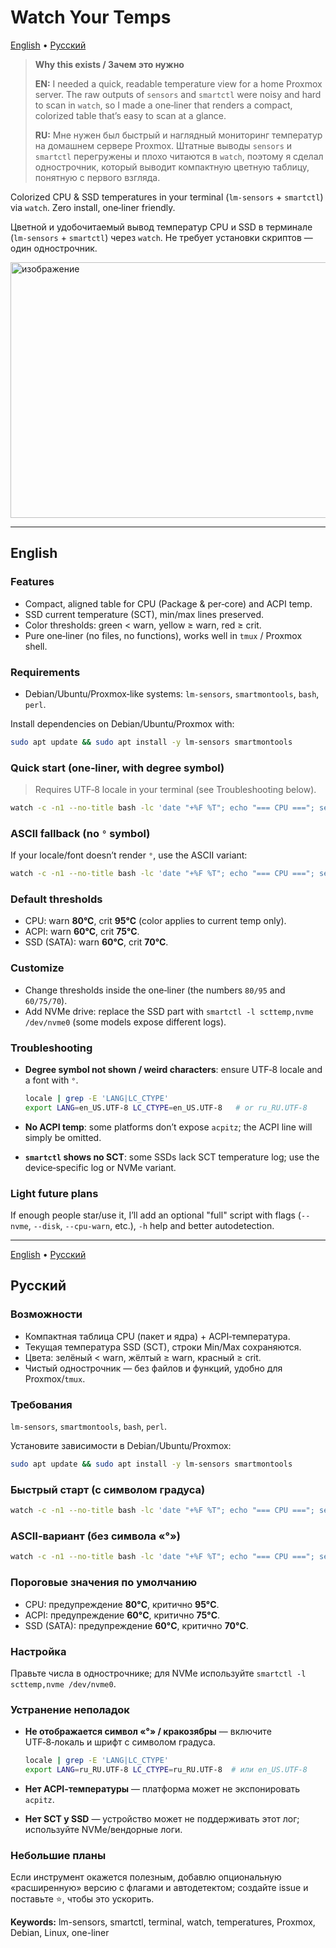 # Watch Your Temps

[English](#english) • [Русский](#русский)

> **Why this exists / Зачем это нужно**
>
> **EN:** I needed a quick, readable temperature view for a home Proxmox server. The raw outputs of `sensors` and `smartctl` were noisy and hard to scan in `watch`, so I made a one‑liner that renders a compact, colorized table that’s easy to scan at a glance.
>
> **RU:** Мне нужен был быстрый и наглядный мониторинг температур на домашнем сервере Proxmox. Штатные выводы `sensors` и `smartctl` перегружены и плохо читаются в `watch`, поэтому я сделал однострочник, который выводит компактную цветную таблицу, понятную с первого взгляда.

Colorized CPU & SSD temperatures in your terminal (`lm-sensors` + `smartctl`) via `watch`. Zero install, one‑liner friendly.

Цветной и удобочитаемый вывод температур CPU и SSD в терминале (`lm-sensors` + `smartctl`) через `watch`. Не требует установки скриптов — один однострочник.

<img width="728" height="409" alt="изображение" src="https://github.com/user-attachments/assets/37487a68-128d-4c89-b249-25ed5b164760" />

---

## English

### Features

* Compact, aligned table for CPU (Package & per‑core) and ACPI temp.
* SSD current temperature (SCT), min/max lines preserved.
* Color thresholds: green < warn, yellow ≥ warn, red ≥ crit.
* Pure one‑liner (no files, no functions), works well in `tmux` / Proxmox shell.

### Requirements

* Debian/Ubuntu/Proxmox‑like systems: `lm-sensors`, `smartmontools`, `bash`, `perl`.

Install dependencies on Debian/Ubuntu/Proxmox with:
```bash
sudo apt update && sudo apt install -y lm-sensors smartmontools
```

### Quick start (one‑liner, with degree symbol)

> Requires UTF‑8 locale in your terminal (see Troubleshooting below).

```bash
watch -c -n1 --no-title bash -lc 'date "+%F %T"; echo "=== CPU ==="; sensors 2>/dev/null | perl -Mstrict -Mwarnings -ne '\''BEGIN{ printf "%-16s %8s %8s %8s\n","Sensor","Temp","High","Crit" } our $in_acpi=0; if(/^Adapter:\s*ACPI interface/){ $in_acpi=1; } elsif(/^$/){ $in_acpi=0; } if( /^(Package id \d+|Core \d+):.*?\+([\d.]+)/ ){ my($n,$t)=($1,$2); my($hi)=/high\s*=\s*\+([\d.]+)/? $1:100; my($cr)=/crit\s*=\s*\+([\d.]+)/? $1:100; my $col = ($t>=95) ? "\e[31m" : ($t>=80) ? "\e[33m" : "\e[32m"; if($n =~ /^Package id/){ $n="CPU Package"; printf "%-16s ${col}\e[1m%6.1f°C\e[0m %7s°C %7s°C\n",$n,$t,$hi,$cr; print "\e[2m──────────────────────────────────────────────\e[0m\n"; } else { printf "%-16s ${col}%6.1f°C\e[0m %7s°C %7s°C\n",$n,$t,$hi,$cr; } } elsif( $in_acpi && /^temp\d+:\s*\+?([\d.]+)/ ){ my $t=$1; my $col = ($t>=75) ? "\e[31m" : ($t>=60) ? "\e[33m" : "\e[32m"; printf "%-16s ${col}%6.1f°C\e[0m %7s %7s\n","ACPI temp1",$t,"--","--"; }'\''; echo; echo "=== SSD /dev/sda ==="; smartctl -l scttemp /dev/sda 2>/dev/null | perl -Mstrict -Mwarnings -ne '\''if(/Current Temperature:\s+(\d+)/){ my $t=$1; my $col = ($t>=70) ? "\e[31m" : ($t>=60) ? "\e[33m" : "\e[32m"; printf "%-24s ${col}%5d°C\e[0m\n","Current Temperature:",$t; } elsif(/Power Cycle Min\/Max Temperature:/ || /Lifetime Min\/Max Temperature:/){ print; }'\'''
```

### ASCII fallback (no `°` symbol)

If your locale/font doesn’t render `°`, use the ASCII variant:

```bash
watch -c -n1 --no-title bash -lc 'date "+%F %T"; echo "=== CPU ==="; sensors 2>/dev/null | perl -Mstrict -Mwarnings -ne '\''BEGIN{ printf "%-16s %8s %8s %8s\n","Sensor","Temp","High","Crit" } our $in_acpi=0; if(/^Adapter:\s*ACPI interface/){ $in_acpi=1; } elsif(/^$/){ $in_acpi=0; } if( /^(Package id \d+|Core \d+):.*?\+([\d.]+)/ ){ my($n,$t)=($1,$2); my($hi)=/high\s*=\s*\+([\d.]+)/? $1:100; my($cr)=/crit\s*=\s*\+([\d.]+)/? $1:100; my $col = ($t>=95) ? "\e[31m" : ($t>=80) ? "\e[33m" : "\e[32m"; if($n =~ /^Package id/){ $n="CPU Package"; printf "%-16s ${col}\e[1m%6.1fC\e[0m %7sC %7sC\n",$n,$t,$hi,$cr; print "\e[2m──────────────────────────────────────────────\e[0m\n"; } else { printf "%-16s ${col}%6.1fC\e[0m %7sC %7sC\n",$n,$t,$hi,$cr; } } elsif( $in_acpi && /^temp\d+:\s*\+?([\d.]+)/ ){ my $t=$1; my $col = ($t>=75) ? "\e[31m" : ($t>=60) ? "\e[33m" : "\e[32m"; printf "%-16s ${col}%6.1fC\e[0m %7s %7s\n","ACPI temp1",$t,"--","--"; }'\''; echo; echo "=== SSD /dev/sda ==="; smartctl -l scttemp /dev/sda 2>/dev/null | perl -Mstrict -Mwarnings -ne '\''if(/Current Temperature:\s+(\d+)/){ my $t=$1; my $col = ($t>=70) ? "\e[31m" : ($t>=60) ? "\e[33m" : "\e[32m"; printf "%-24s ${col}%5dC\e[0m\n","Current Temperature:",$t; } elsif(/Power Cycle Min\/Max Temperature:/ || /Lifetime Min\/Max Temperature:/){ print; }'\'''
```

### Default thresholds

* CPU: warn **80°C**, crit **95°C** (color applies to current temp only).
* ACPI: warn **60°C**, crit **75°C**.
* SSD (SATA): warn **60°C**, crit **70°C**.

### Customize

* Change thresholds inside the one‑liner (the numbers `80/95` and `60/75/70`).
* Add NVMe drive: replace the SSD part with `smartctl -l scttemp,nvme /dev/nvme0` (some models expose different logs).

### Troubleshooting

* **Degree symbol not shown / weird characters**: ensure UTF‑8 locale and a font with `°`.

  ```bash
  locale | grep -E 'LANG|LC_CTYPE'
  export LANG=en_US.UTF-8 LC_CTYPE=en_US.UTF-8   # or ru_RU.UTF-8
  ```
* **No ACPI temp**: some platforms don’t expose `acpitz`; the ACPI line will simply be omitted.
* **`smartctl` shows no SCT**: some SSDs lack SCT temperature log; use the device‑specific log or NVMe variant.


### Light future plans

If enough people star/use it, I’ll add an optional "full" script with flags (`--nvme`, `--disk`, `--cpu-warn`, etc.), `-h` help and better autodetection.

---

[English](#english) • [Русский](#русский)

## Русский

### Возможности

* Компактная таблица CPU (пакет и ядра) + ACPI‑температура.
* Текущая температура SSD (SCT), строки Min/Max сохраняются.
* Цвета: зелёный < warn, жёлтый ≥ warn, красный ≥ crit.
* Чистый однострочник — без файлов и функций, удобно для Proxmox/`tmux`.

### Требования

`lm-sensors`, `smartmontools`, `bash`, `perl`.

Установите зависимости в Debian/Ubuntu/Proxmox:
```bash
sudo apt update && sudo apt install -y lm-sensors smartmontools
```

### Быстрый старт (с символом градуса)

```bash
watch -c -n1 --no-title bash -lc 'date "+%F %T"; echo "=== CPU ==="; sensors 2>/dev/null | perl -Mstrict -Mwarnings -ne '\''BEGIN{ printf "%-16s %8s %8s %8s\n","Sensor","Temp","High","Crit" } our $in_acpi=0; if(/^Adapter:\s*ACPI interface/){ $in_acpi=1; } elsif(/^$/){ $in_acpi=0; } if( /^(Package id \d+|Core \d+):.*?\+([\d.]+)/ ){ my($n,$t)=($1,$2); my($hi)=/high\s*=\s*\+([\d.]+)/? $1:100; my($cr)=/crit\s*=\s*\+([\d.]+)/? $1:100; my $col = ($t>=95) ? "\e[31m" : ($t>=80) ? "\e[33m" : "\e[32m"; if($n =~ /^Package id/){ $n="CPU Package"; printf "%-16s ${col}\e[1m%6.1f°C\e[0m %7s°C %7s°C\n",$n,$t,$hi,$cr; print "\e[2m──────────────────────────────────────────────\e[0m\n"; } else { printf "%-16s ${col}%6.1f°C\e[0m %7s°C %7s°C\n",$n,$t,$hi,$cr; } } elsif( $in_acpi && /^temp\d+:\s*\+?([\d.]+)/ ){ my $t=$1; my $col = ($t>=75) ? "\e[31m" : ($t>=60) ? "\e[33m" : "\e[32m"; printf "%-16s ${col}%6.1f°C\e[0m %7s %7s\n","ACPI temp1",$t,"--","--"; }'\''; echo; echo "=== SSD /dev/sda ==="; smartctl -l scttemp /dev/sda 2>/dev/null | perl -Mstrict -Mwarnings -ne '\''if(/Current Temperature:\s+(\d+)/){ my $t=$1; my $col = ($t>=70) ? "\e[31m" : ($t>=60) ? "\e[33m" : "\e[32m"; printf "%-24s ${col}%5d°C\e[0m\n","Current Temperature:",$t; } elsif(/Power Cycle Min\/Max Temperature:/ || /Lifetime Min\/Max Temperature:/){ print; }'\'''
```

### ASCII‑вариант (без символа «°»)

```bash
watch -c -n1 --no-title bash -lc 'date "+%F %T"; echo "=== CPU ==="; sensors 2>/dev/null | perl -Mstrict -Mwarnings -ne '\''BEGIN{ printf "%-16s %8s %8s %8s\n","Sensor","Temp","High","Crit" } our $in_acpi=0; if(/^Adapter:\s*ACPI interface/){ $in_acpi=1; } elsif(/^$/){ $in_acpi=0; } if( /^(Package id \d+|Core \d+):.*?\+([\d.]+)/ ){ my($n,$t)=($1,$2); my($hi)=/high\s*=\s*\+([\d.]+)/? $1:100; my($cr)=/crit\s*=\s*\+([\d.]+)/? $1:100; my $col = ($t>=95) ? "\e[31m" : ($t>=80) ? "\e[33m" : "\e[32m"; if($n =~ /^Package id/){ $n="CPU Package"; printf "%-16s ${col}\e[1m%6.1fC\e[0m %7sC %7sC\n",$n,$t,$hi,$cr; print "\e[2m──────────────────────────────────────────────\e[0m\n"; } else { printf "%-16s ${col}%6.1fC\e[0m %7sC %7sC\n",$n,$t,$hi,$cr; } } elsif( $in_acpi && /^temp\d+:\s*\+?([\d.]+)/ ){ my $t=$1; my $col = ($t>=75) ? "\e[31m" : ($t>=60) ? "\e[33m" : "\e[32m"; printf "%-16s ${col}%6.1fC\e[0m %7s %7s\n","ACPI temp1",$t,"--","--"; }'\''; echo; echo "=== SSD /dev/sda ==="; smartctl -l scttemp /dev/sda 2>/dev/null | perl -Mstrict -Mwarnings -ne '\''if(/Current Temperature:\s+(\d+)/){ my $t=$1; my $col = ($t>=70) ? "\e[31m" : ($t>=60) ? "\e[33m" : "\e[32m"; printf "%-24s ${col}%5dC\e[0m\n","Current Temperature:",$t; } elsif(/Power Cycle Min\/Max Temperature:/ || /Lifetime Min\/Max Temperature:/){ print; }'\'''
```

### Пороговые значения по умолчанию

* CPU: предупреждение **80°C**, критично **95°C**.
* ACPI: предупреждение **60°C**, критично **75°C**.
* SSD (SATA): предупреждение **60°C**, критично **70°C**.

### Настройка

Правьте числа в однострочнике; для NVMe используйте `smartctl -l scttemp,nvme /dev/nvme0`.

### Устранение неполадок

* **Не отображается символ «°» / кракозябры** — включите UTF‑8‑локаль и шрифт с символом градуса.

  ```bash
  locale | grep -E 'LANG|LC_CTYPE'
  export LANG=ru_RU.UTF-8 LC_CTYPE=ru_RU.UTF-8  # или en_US.UTF-8
  ```
* **Нет ACPI‑температуры** — платформа может не экспонировать `acpitz`.
* **Нет SCT у SSD** — устройство может не поддерживать этот лог; используйте NVMe/вендорные логи.

### Небольшие планы

Если инструмент окажется полезным, добавлю опциональную «расширенную» версию с флагами и автодетектом; создайте issue и поставьте ⭐, чтобы это ускорить.

**Keywords:** lm-sensors, smartctl, terminal, watch, temperatures, Proxmox, Debian, Linux, one-liner
